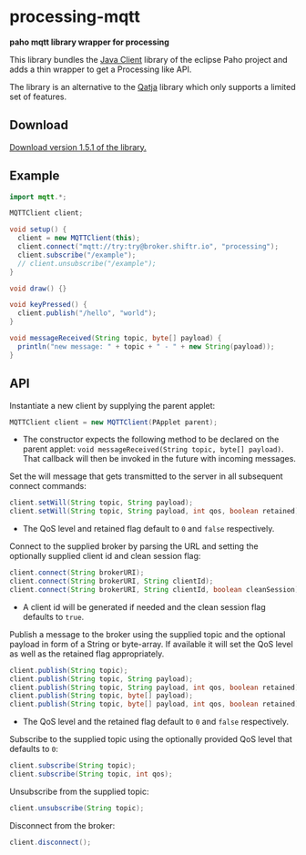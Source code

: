 # processing-mqtt

**paho mqtt library wrapper for processing**

This library bundles the [Java Client](https://eclipse.org/paho/clients/java/) library of the eclipse Paho project and adds a thin wrapper to get a Processing like API.

The library is an alternative to the [Qatja](https://github.com/Qatja/processing) library which only supports a limited set of features.

## Download

[Download version 1.5.1 of the library.](https://github.com/256dpi/processing-mqtt/releases/download/v1.5.1/mqtt.zip)

## Example

```java
import mqtt.*;

MQTTClient client;

void setup() {
  client = new MQTTClient(this);
  client.connect("mqtt://try:try@broker.shiftr.io", "processing");
  client.subscribe("/example");
  // client.unsubscribe("/example");
}

void draw() {}

void keyPressed() {
  client.publish("/hello", "world");
}

void messageReceived(String topic, byte[] payload) {
  println("new message: " + topic + " - " + new String(payload));
}
```

## API

Instantiate a new client by supplying the parent applet:

```java
MQTTClient client = new MQTTClient(PApplet parent);
```

- The constructor expects the following method to be declared on the parent applet: `void messageReceived(String topic, byte[] payload)`. That callback will then be invoked in the future with incoming messages.

Set the will message that gets transmitted to the server in all subsequent connect commands:

```java
client.setWill(String topic, String payload);
client.setWill(String topic, String payload, int qos, boolean retained);
```

- The QoS level and retained flag default to `0` and `false` respectively.

Connect to the supplied broker by parsing the URL and setting the optionally supplied client id and clean session flag:

```java
client.connect(String brokerURI);
client.connect(String brokerURI, String clientId);
client.connect(String brokerURI, String clientId, boolean cleanSession);
```

- A client id will be generated if needed and the clean session flag defaults to `true`.

Publish a message to the broker using the supplied topic and the optional payload in form of a String or byte-array. If available it will set the QoS level as well as the retained flag appropriately.

```java
client.publish(String topic);
client.publish(String topic, String payload);
client.publish(String topic, String payload, int qos, boolean retained);
client.publish(String topic, byte[] payload);
client.publish(String topic, byte[] payload, int qos, boolean retained);
```

- The QoS level and the retained flag default to `0` and `false` respectively.

Subscribe to the supplied topic using the optionally provided QoS level that defaults to `0`:

```java
client.subscribe(String topic);
client.subscribe(String topic, int qos);
```

Unsubscribe from the supplied topic:

```java
client.unsubscribe(String topic);
```

Disconnect from the broker:

```java
client.disconnect();
```
